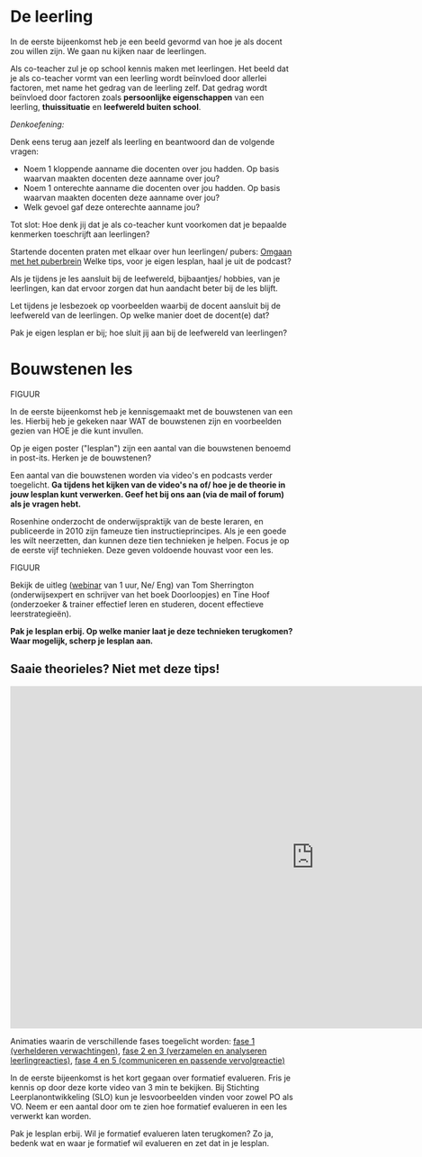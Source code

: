 # De leerling

In de eerste bijeenkomst heb je een beeld gevormd van hoe je als docent zou willen zijn. We gaan nu kijken naar de leerlingen.

Als co-teacher zul je op school kennis maken met leerlingen. Het beeld dat je als co-teacher vormt van een leerling wordt beïnvloed door allerlei factoren, met name het gedrag van de leerling zelf. Dat gedrag wordt beïnvloed door factoren zoals **persoonlijke eigenschappen** van een leerling, **thuissituatie** en **leefwereld buiten school**.  

*Denkoefening:*

Denk eens terug aan jezelf als leerling en beantwoord dan de volgende vragen:
- Noem 1 kloppende aanname die docenten over jou hadden. Op basis waarvan maakten docenten deze aanname over jou?
- Noem 1 onterechte aanname die docenten over jou hadden. Op basis waarvan maakten docenten deze aanname over jou?
- Welk gevoel gaf deze onterechte aanname jou? 

Tot slot: Hoe denk jij dat je als co-teacher kunt voorkomen dat je bepaalde kenmerken toeschrijft aan leerlingen? 

Startende docenten praten met elkaar over hun leerlingen/ pubers: <a href="https://open.spotify.com/episode/0ECjdDbnuYaJGaEw9FMXJ5?si=vfwKMFxRQriJmZHss2iwtw&nd=1&dlsi=340444a10eab4c92" target="_blank">Omgaan met het puberbrein</a> 
Welke tips, voor je eigen lesplan, haal je uit de podcast? 

Als je tijdens je les aansluit bij de leefwereld, bijbaantjes/ hobbies, van je leerlingen, kan dat ervoor zorgen dat hun aandacht beter bij de les blijft.

Let tijdens je lesbezoek op voorbeelden waarbij de docent aansluit bij de leefwereld van de leerlingen. Op welke manier doet de docent(e) dat? 

Pak je eigen lesplan er bij; hoe sluit jij aan bij de leefwereld van leerlingen?

# Bouwstenen les

FIGUUR

In de eerste bijeenkomst heb je kennisgemaakt met de bouwstenen van een les.
Hierbij heb je gekeken naar WAT de bouwstenen zijn en voorbeelden gezien van HOE je die kunt invullen. 

Op je eigen poster ("lesplan") zijn een aantal van die bouwstenen benoemd in post-its. Herken je de bouwstenen?

Een aantal van die bouwstenen worden via video's en podcasts verder toegelicht.
**Ga tijdens het kijken van de video's na of/ hoe je de theorie in jouw lesplan kunt verwerken. Geef het bij ons aan (via de mail of forum) als je vragen hebt.**

Rosenhine onderzocht de onderwijspraktijk van de beste leraren, en publiceerde in 2010 zijn fameuze tien instructieprincipes. Als je een goede les wilt neerzetten, dan kunnen deze tien technieken je helpen. Focus je op de eerste vijf technieken. Deze geven voldoende houvast voor een les.

FIGUUR

Bekijk de uitleg (<a href="https://doorloopjes.nl/2022/02/webinar-de-tien-instructieprincipes-van-rosenshine-23-feb-2022/" target="_blank">webinar</a> van 1 uur, Ne/ Eng) van Tom Sherrington (onderwijsexpert en schrijver van het boek Doorloopjes) en Tine Hoof (onderzoeker & trainer effectief leren en studeren, docent effectieve leerstrategieën).

**Pak je lesplan erbij. Op welke manier laat je deze technieken terugkomen? Waar mogelijk, scherp je lesplan aan.**

## Saaie theorieles? Niet met deze tips!
<iframe width="1080" height="608" src="https://www.youtube.com/embed/72VB4hl7j9Y" title="Saaie theorieles? Niet met deze tips van Begijn Le Bleu" frameborder="0" allow="accelerometer; autoplay; clipboard-write; encrypted-media; gyroscope; picture-in-picture; web-share" referrerpolicy="strict-origin-when-cross-origin" allowfullscreen></iframe>




Animaties waarin de verschillende fases toegelicht worden: <a href="https://player.vimeo.com/video/385994928" target="[object Object]">fase 1 (verhelderen verwachtingen)</a>, <a href="https://www.slo.nl/thema/meer/formatief-evalueren/video/animatie-fase-2-3-verzamelen-analyseren/" target="[object Object]">fase 2 en 3 (verzamelen en </a> <a href="https://www.slo.nl/thema/meer/formatief-evalueren/video/animatie-fase-2-3-verzamelen-analyseren/" target="[object Object]">analyseren leerlingreacties)</a>, <a href="https://www.slo.nl/thema/meer/formatief-evalueren/video/animatie-fase-4-5-communiceren/" target="[object Object]">fase 4 en 5 (communiceren en passende vervolgreactie)</a></p>

In de eerste bijeenkomst is het kort gegaan over formatief evalueren. Fris je kennis op door deze korte video van 3 min te bekijken.
Bij Stichting Leerplanontwikkeling (SLO) kun je lesvoorbeelden vinden  voor zowel PO als VO. Neem er een aantal door om te zien hoe formatief evalueren in een les verwerkt kan worden.

Pak je lesplan erbij. Wil je formatief evalueren laten terugkomen? Zo ja, bedenk wat en waar je formatief wil evalueren en zet dat in je lesplan. 
